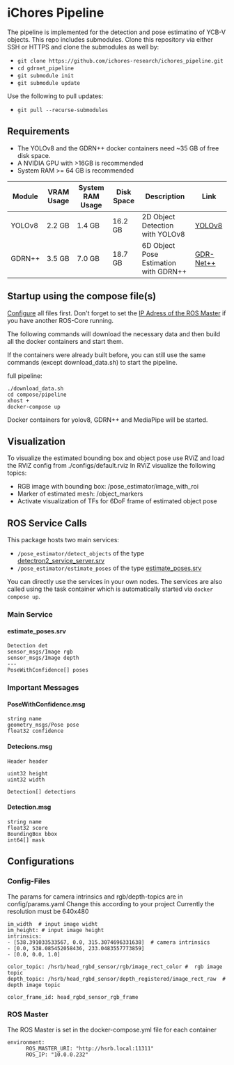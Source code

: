 # iChores Pipeline
The pipeline is implemented for the detection and pose estimatino of YCB-V objects.
This repo includes submodules.
Clone this repository via either SSH or HTTPS and clone the submodules as well by:
- `git clone https://github.com/ichores-research/ichores_pipeline.git`
- `cd gdrnet_pipeline`
- `git submodule init`
- `git submodule update`

Use the following to pull updates:
- `git pull --recurse-submodules`

## Requirements
- The YOLOv8 and the GDRN++ docker containers need ~35 GB of free disk space.
- A NVIDIA GPU with >16GB is recommended
- System RAM >= 64 GB is recommended

| Module                               | VRAM Usage | System RAM Usage | Disk Space | Description | Link                                                                 |
|--------------------------------------|------------|------------------|------------|-------------|----------------------------------------------------------------------|
| YOLOv8                               | 2.2 GB     | 1.4 GB           | 16.2 GB    | 2D Object Detection with YOLOv8 | [YOLOv8](https://github.com/hoenigpeter/yolov8_ros)                  |
| GDRN++                               | 3.5 GB     | 7.0 GB           | 18.7 GB    | 6D Object Pose Estimation with GDRN++ | [GDR-Net++](https://github.com/hoenigpeter/gdrnpp_bop2022)           |

## Startup using the compose file(s)
[Configure](#configurations) all files first. Don't forget to set the [IP Adress of the ROS Master](#ros-master) if you have another ROS-Core running.

The following commands will download the necessary data and then build all the docker containers and start them. 

If the containers were already built before, you can still use the same commands (except download_data.sh) to start the pipeline.

full pipeline:
```
./download_data.sh
cd compose/pipeline
xhost +
docker-compose up
```

Docker containers for yolov8, GDRN++ and MediaPipe will be started.

## Visualization
To visualize the estimated bounding box and object pose use RViZ and load the RViZ config from ./configs/default.rviz
In RViZ visualize the following topics:
- RGB image with bounding box: /pose_estimator/image_with_roi
- Marker of estimated mesh: /object_markers
- Activate visualization of TFs for 6DoF frame of estimated object pose

## ROS Service Calls
This package hosts two main services:
- ```/pose_estimator/detect_objects``` of the type [detectron2_service_server.srv](https://github.com/v4r-tuwien/object_detector_msgs/blob/main/srv/detectron2_service_server.srv) 
- ```/pose_estimator/estimate_poses``` of the type [estimate_poses.srv](https://github.com/v4r-tuwien/object_detector_msgs/blob/main/srv/estimate_poses.srv)

You can directly use the services in your own nodes.
The services are also called using the task container which is automatically started via `docker compose up`.

### Main Service

#### estimate_poses.srv
```
Detection det
sensor_msgs/Image rgb
sensor_msgs/Image depth
---
PoseWithConfidence[] poses
```

### Important Messages
#### PoseWithConfidence.msg
```
string name
geometry_msgs/Pose pose
float32 confidence
```

#### Detecions.msg
```
Header header

uint32 height
uint32 width

Detection[] detections
```

#### Detection.msg
```
string name
float32 score
BoundingBox bbox
int64[] mask
```

## Configurations
### Config-Files
The params for camera intrinsics and rgb/depth-topics are in config/params.yaml
Change this according to your project
Currently the resolution must be 640x480 
```
im_width  # input image widht
im_height: # input image height
intrinsics:
- [538.391033533567, 0.0, 315.3074696331638]  # camera intrinsics
- [0.0, 538.085452058436, 233.0483557773859]
- [0.0, 0.0, 1.0] 

color_topic: /hsrb/head_rgbd_sensor/rgb/image_rect_color #  rgb image topic
depth_topic: /hsrb/head_rgbd_sensor/depth_registered/image_rect_raw  # depth image topic

color_frame_id: head_rgbd_sensor_rgb_frame
```

### ROS Master
The ROS Master is set in the docker-compose.yml file for each container 
```
environment:
      ROS_MASTER_URI: "http://hsrb.local:11311"
      ROS_IP: "10.0.0.232"
```

